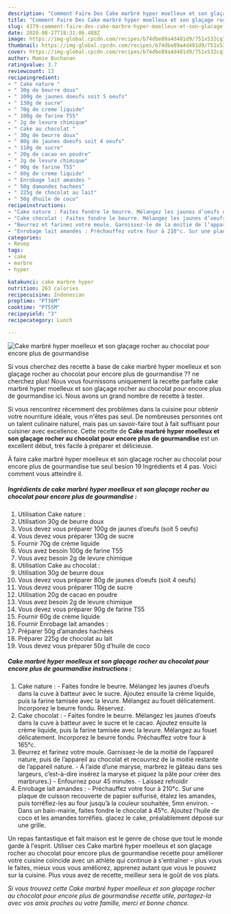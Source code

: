 ```yaml
---
description: "Comment Faire Des Cake marbré hyper moelleux et son glaçage rocher au chocolat pour encore plus de gourmandise"
title: "Comment Faire Des Cake marbré hyper moelleux et son glaçage rocher au chocolat pour encore plus de gourmandise"
slug: 4379-comment-faire-des-cake-marbre-hyper-moelleux-et-son-glacage-rocher-au-chocolat-pour-encore-plus-de-gourmandise
date: 2020-08-27T18:31:06.488Z
image: https://img-global.cpcdn.com/recipes/b74dbe89a4d481d9/751x532cq70/cake-marbre-hyper-moelleux-et-son-glacage-rocher-au-chocolat-pour-encore-plus-de-gourmandise-photo-principale-de-la-recette.jpg
thumbnail: https://img-global.cpcdn.com/recipes/b74dbe89a4d481d9/751x532cq70/cake-marbre-hyper-moelleux-et-son-glacage-rocher-au-chocolat-pour-encore-plus-de-gourmandise-photo-principale-de-la-recette.jpg
cover: https://img-global.cpcdn.com/recipes/b74dbe89a4d481d9/751x532cq70/cake-marbre-hyper-moelleux-et-son-glacage-rocher-au-chocolat-pour-encore-plus-de-gourmandise-photo-principale-de-la-recette.jpg
author: Mamie Buchanan
ratingvalue: 3.7
reviewcount: 13
recipeingredient:
- " Cake nature "
- " 30g de beurre doux"
- " 100g de jaunes doeufs soit 5 oeufs"
- " 130g de sucre"
- " 70g de creme liquide"
- " 100g de farine T55"
- " 2g de levure chimique"
- " Cake au chocolat "
- " 30g de beurre doux"
- " 80g de jaunes doeufs soit 4 oeufs"
- " 110g de sucre"
- " 20g de cacao en poudre"
- " 2g de levure chimique"
- " 90g de farine T55"
- " 60g de creme liquide"
- " Enrobage lait amandes "
- " 50g damandes hachees"
- " 225g de chocolat au lait"
- " 50g dhuile de coco"
recipeinstructions:
- "Cake nature : Faites fondre le beurre. Mélangez les jaunes d’oeufs dans la cuve à batteur avec le sucre. Ajoutez ensuite la crème liquide, puis la farine tamisée avec la levure. Mélangez au fouet délicatement. Incorporez le beurre fondu. Réservez."
- "Cake chocolat : Faites fondre le beurre. Mélangez les jaunes d’oeufs dans la cuve à batteur avec le sucre et le cacao. Ajoutez ensuite la crème liquide, puis la farine tamisée avec la levure. Mélangez au fouet délicatement. Incorporez le beurre fondu. Préchauffez votre four à 165°c."
- "Beurrez et farinez votre moule. Garnissez-le de la moitié de l’appareil nature, puis de l’appareil au chocolat et recouvrez de la moitié restante de l’appareil nature. Á l’aide d’une maryse, marbrez le gâteau dans ses largeurs, c’est-à-dire insérez la maryse et piquez la pâte pour créer des marbrures.} Enfournez pour 45 minutes. Laissez refroidir"
- "Enrobage lait amandes : Préchauffez votre four à 210°c. Sur une plaque de cuisson recouverte de papier sulfurisé, étalez les amandes, puis torréfiez-les au four jusqu’à la couleur souhaitée, 5mn environ. Dans un bain-mairie, faites fondre le chocolat à 45°c. Ajoutez l’huile de coco et les amandes torréfiés. glacez le cake, préalablement déposé sur une grille."
categories:
- Resep
tags:
- cake
- marbre
- hyper

katakunci: cake marbre hyper 
nutrition: 263 calories
recipecuisine: Indonesian
preptime: "PT36M"
cooktime: "PT55M"
recipeyield: "3"
recipecategory: Lunch

---
```



![Cake marbré hyper moelleux et son glaçage rocher au chocolat pour encore plus de gourmandise](https://img-global.cpcdn.com/recipes/b74dbe89a4d481d9/751x532cq70/cake-marbre-hyper-moelleux-et-son-glacage-rocher-au-chocolat-pour-encore-plus-de-gourmandise-photo-principale-de-la-recette.jpg)

Si vous cherchez des recette à base de cake marbré hyper moelleux et son glaçage rocher au chocolat pour encore plus de gourmandise ?? ne cherchez plus! Nous vous fournissons uniquement la recette parfaite cake marbré hyper moelleux et son glaçage rocher au chocolat pour encore plus de gourmandise ici. Nous avons un grand nombre de recette à tester.

Si vous rencontrez récemment des problèmes dans la cuisine pour obtenir votre nourriture idéale, vous n'êtes pas seul. De nombreuses personnes ont un talent culinaire naturel, mais pas un savoir-faire tout à fait suffisant pour cuisiner avec excellence. Cette recette de <strong> Cake marbré hyper moelleux et son glaçage rocher au chocolat pour encore plus de gourmandise </strong> est un excellent début, très facile à préparer et délicieuse.

<!--inarticleads1-->

À faire cake marbré hyper moelleux et son glaçage rocher au chocolat pour encore plus de gourmandise tue seul besion 19 Ingrédients et 4 pas. Voici comment vous atteindre il.

##### Ingrédients de cake marbré hyper moelleux et son glaçage rocher au chocolat pour encore plus de gourmandise :

1. Utilisation  Cake nature :
1. Utilisation  30g de beurre doux
1. Vous devez vous préparer  100g de jaunes d’oeufs (soit 5 oeufs)
1. Vous devez vous préparer  130g de sucre
1. Fournir  70g de crème liquide
1. Vous avez besoin  100g de farine T55
1. Vous avez besoin  2g de levure chimique
1. Utilisation  Cake au chocolat :
1. Utilisation  30g de beurre doux
1. Vous devez vous préparer  80g de jaunes d’oeufs (soit 4 oeufs)
1. Vous devez vous préparer  110g de sucre
1. Utilisation  20g de cacao en poudre
1. Vous avez besoin  2g de levure chimique
1. Vous devez vous préparer  90g de farine T55
1. Fournir  60g de crème liquide
1. Fournir  Enrobage lait amandes :
1. Préparer  50g d’amandes hachées
1. Préparer  225g de chocolat au lait
1. Vous devez vous préparer  50g d’huile de coco




<!--inarticleads2-->

##### Cake marbré hyper moelleux et son glaçage rocher au chocolat pour encore plus de gourmandise instructions :

1. Cake nature : - Faites fondre le beurre. Mélangez les jaunes d’oeufs dans la cuve à batteur avec le sucre. Ajoutez ensuite la crème liquide, puis la farine tamisée avec la levure. Mélangez au fouet délicatement. Incorporez le beurre fondu. Réservez.
1. Cake chocolat : - Faites fondre le beurre. Mélangez les jaunes d’oeufs dans la cuve à batteur avec le sucre et le cacao. Ajoutez ensuite la crème liquide, puis la farine tamisée avec la levure. Mélangez au fouet délicatement. Incorporez le beurre fondu. Préchauffez votre four à 165°c.
1. Beurrez et farinez votre moule. Garnissez-le de la moitié de l’appareil nature, puis de l’appareil au chocolat et recouvrez de la moitié restante de l’appareil nature. - Á l’aide d’une maryse, marbrez le gâteau dans ses largeurs, c’est-à-dire insérez la maryse et piquez la pâte pour créer des marbrures.} - Enfournez pour 45 minutes. - Laissez refroidir
1. Enrobage lait amandes : - Préchauffez votre four à 210°c. Sur une plaque de cuisson recouverte de papier sulfurisé, étalez les amandes, puis torréfiez-les au four jusqu’à la couleur souhaitée, 5mn environ. - Dans un bain-mairie, faites fondre le chocolat à 45°c. Ajoutez l’huile de coco et les amandes torréfiés. glacez le cake, préalablement déposé sur une grille.




<!--inarticleads1-->

<p>
Un repas fantastique et fait maison est le genre de chose que tout le monde garde à l'esprit. Utiliser ces Cake marbré hyper moelleux et son glaçage rocher au chocolat pour encore plus de gourmandise recette pour améliorer votre cuisine coïncide avec un athlète qui continue à s'entraîner - plus vous le faites, mieux vous vous améliorez, apprenez autant que vous le pouvez sur la cuisine. Plus vous avez de recette, meilleur sera le goût de vos plats.
</p>

<p>
<i>Si vous trouvez cette Cake marbré hyper moelleux et son glaçage rocher au chocolat pour encore plus de gourmandise recette utile, partagez-la avec vos amis proches ou votre famille, merci et bonne chance.</i>
</p>
